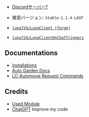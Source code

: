 - [Discordサーバー?](https://discord.gg/lunaclient)

- 推奨バージョン: `Stable-1.1.4-LAST`
- [`luna724/LunaClient (forge)`](https://github.com/luna724/LunaClientForge)
- [`luna724/LunaClientOnChatTriggers`](https://github.com/luna724/LunaClientOnCT)

## Documentations
- [Installations](/docs/install.md)
- [Auto Garden Docs](/docs/lc_gardening.md)
- [LC-Automove Request Commands](/docs/lc_automove_requests.md)
  
## Credits
- [Used Module](/docs/credit.md)
- [ChatGPT](https://chatgpt.com/)
  Improve my code
